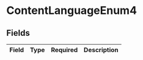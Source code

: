 # ContentLanguageEnum4


## Fields

| Field       | Type        | Required    | Description |
| ----------- | ----------- | ----------- | ----------- |